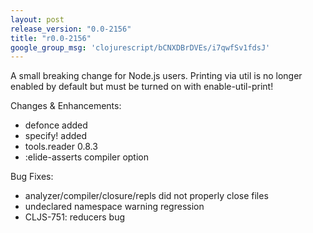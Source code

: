 ```yaml
---
layout: post
release_version: "0.0-2156"
title: "r0.0-2156"
google_group_msg: 'clojurescript/bCNXDBrDVEs/i7qwfSv1fdsJ'
---
```


A small breaking change for Node.js users. Printing via util is no longer enabled by default but must be turned on with enable-util-print!

Changes & Enhancements:

* defonce added
* specify! added
* tools.reader 0.8.3
* :elide-asserts compiler option

Bug Fixes:

* analyzer/compiler/closure/repls did not properly close files
* undeclared namespace warning regression
* CLJS-751: reducers bug
